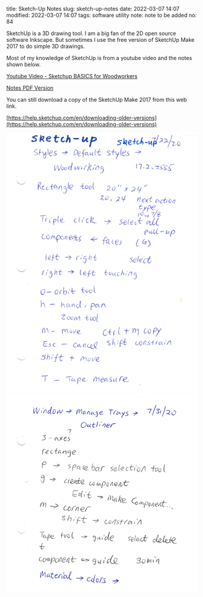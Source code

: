 title: Sketch-Up Notes
slug: sketch-up-notes
date: 2022-03-07 14:07
modified: 2022-03-07 14:07
tags: software utility
note: note to be added
no: 84

SketchUp is a 3D drawing tool. I am a big fan of the 2D open source software Inkscape. 
But sometimes I use the free version of SketchUp Make 2017 to do simple 3D drawings. 

Most of my knowledge of SketchUp is from a youtube video and the notes shown below. 

[Youtube Video - Sketchup BASICS for Woodworkers](https://youtu.be/r2K6gmcc_jA)

[Notes PDF Version](/files/sketchup_notes.pdf)

You can still download a copy of the SketchUp Make 2017 from this web link.

[https://help.sketchup.com/en/downloading-older-versions](https://help.sketchup.com/en/downloading-older-versions)


<div style="max-width:800px">
  <img class="img-fluid pb-3" src="/images/sketchup/sketchup_1.png" alt="sketchup 1"> 
</div>


<div style="max-width:800px">
  <img class="img-fluid pb-3" src="/images/sketchup/sketchup_2.png" alt="sketchup 1"> 
</div>

